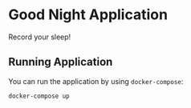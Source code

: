# Good Night Application

Record your sleep!

## Running Application

You can run the application by using `docker-compose`:

    docker-compose up